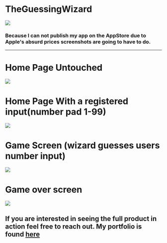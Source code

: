 # TheGuessingWizard


![](https://raw.githubusercontent.com/MichaelBaynon/TheGuessingWizard/master/imgsForReadMe/magicianReadMe.png)

### Because I can not publish my app on the AppStore due to Apple's absurd prices screenshots are going to have to do.

----------------------------------------------------------------------------------------------------------------------



# Home Page Untouched

![](https://raw.githubusercontent.com/MichaelBaynon/TheGuessingWizard/master/imgsForReadMe/IMG-0904.JPG)

# Home Page With a registered input(number pad 1-99)

![](https://raw.githubusercontent.com/MichaelBaynon/TheGuessingWizard/master/imgsForReadMe/IMG-0905.JPG)

# Game Screen (wizard guesses users number input)

![](https://raw.githubusercontent.com/MichaelBaynon/TheGuessingWizard/master/imgsForReadMe/IMG-0906.JPG)

# Game over screen

![](https://raw.githubusercontent.com/MichaelBaynon/TheGuessingWizard/master/imgsForReadMe/IMG-0907.JPG)

## If you are interested in seeing the full product in action feel free to reach out. My portfolio is found [here](https://michaelbaynon.netlify.com/)
